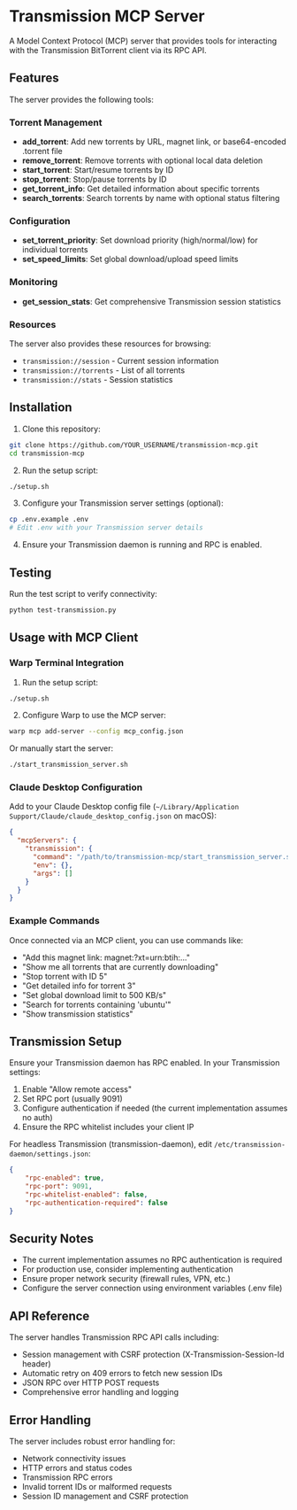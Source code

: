# Transmission MCP Server

A Model Context Protocol (MCP) server that provides tools for interacting with the Transmission BitTorrent client via its RPC API.

## Features

The server provides the following tools:

### Torrent Management
- **add_torrent**: Add new torrents by URL, magnet link, or base64-encoded .torrent file
- **remove_torrent**: Remove torrents with optional local data deletion
- **start_torrent**: Start/resume torrents by ID
- **stop_torrent**: Stop/pause torrents by ID
- **get_torrent_info**: Get detailed information about specific torrents
- **search_torrents**: Search torrents by name with optional status filtering

### Configuration
- **set_torrent_priority**: Set download priority (high/normal/low) for individual torrents
- **set_speed_limits**: Set global download/upload speed limits

### Monitoring
- **get_session_stats**: Get comprehensive Transmission session statistics

### Resources
The server also provides these resources for browsing:
- `transmission://session` - Current session information
- `transmission://torrents` - List of all torrents
- `transmission://stats` - Session statistics

## Installation

1. Clone this repository:
```bash
git clone https://github.com/YOUR_USERNAME/transmission-mcp.git
cd transmission-mcp
```

2. Run the setup script:
```bash
./setup.sh
```

3. Configure your Transmission server settings (optional):
```bash
cp .env.example .env
# Edit .env with your Transmission server details
```

4. Ensure your Transmission daemon is running and RPC is enabled.

## Testing

Run the test script to verify connectivity:
```bash
python test-transmission.py
```

## Usage with MCP Client

### Warp Terminal Integration

1. Run the setup script:
```bash
./setup.sh
```

2. Configure Warp to use the MCP server:
```bash
warp mcp add-server --config mcp_config.json
```

Or manually start the server:
```bash
./start_transmission_server.sh
```

### Claude Desktop Configuration

Add to your Claude Desktop config file (`~/Library/Application Support/Claude/claude_desktop_config.json` on macOS):

```json
{
  "mcpServers": {
    "transmission": {
      "command": "/path/to/transmission-mcp/start_transmission_server.sh",
      "env": {},
      "args": []
    }
  }
}
```

### Example Commands

Once connected via an MCP client, you can use commands like:

- "Add this magnet link: magnet:?xt=urn:btih:..."
- "Show me all torrents that are currently downloading"
- "Stop torrent with ID 5"
- "Get detailed info for torrent 3"
- "Set global download limit to 500 KB/s"
- "Search for torrents containing 'ubuntu'"
- "Show transmission statistics"

## Transmission Setup

Ensure your Transmission daemon has RPC enabled. In your Transmission settings:

1. Enable "Allow remote access"
2. Set RPC port (usually 9091)
3. Configure authentication if needed (the current implementation assumes no auth)
4. Ensure the RPC whitelist includes your client IP

For headless Transmission (transmission-daemon), edit `/etc/transmission-daemon/settings.json`:
```json
{
    "rpc-enabled": true,
    "rpc-port": 9091,
    "rpc-whitelist-enabled": false,
    "rpc-authentication-required": false
}
```

## Security Notes

- The current implementation assumes no RPC authentication is required
- For production use, consider implementing authentication
- Ensure proper network security (firewall rules, VPN, etc.)
- Configure the server connection using environment variables (.env file)

## API Reference

The server handles Transmission RPC API calls including:
- Session management with CSRF protection (X-Transmission-Session-Id header)
- Automatic retry on 409 errors to fetch new session IDs
- JSON RPC over HTTP POST requests
- Comprehensive error handling and logging

## Error Handling

The server includes robust error handling for:
- Network connectivity issues
- HTTP errors and status codes
- Transmission RPC errors
- Invalid torrent IDs or malformed requests
- Session ID management and CSRF protection
